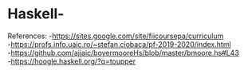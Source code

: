 # Haskell-
References:
-https://sites.google.com/site/fiicoursepa/curriculum <br/>
-https://profs.info.uaic.ro/~stefan.ciobaca/pf-2019-2020/index.html <br/>
-https://github.com/ajjaic/boyermooreHs/blob/master/bmoore.hs#L43 <br/>
-https://hoogle.haskell.org/?q=toupper <br/>
